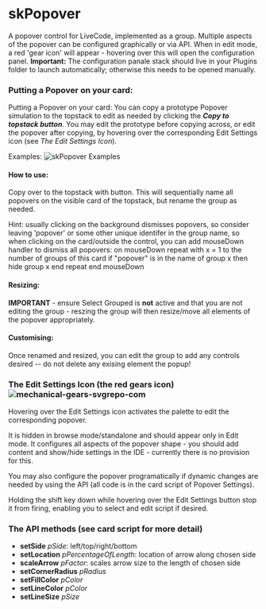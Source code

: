 # skPopover
A popover control for LiveCode, implemented as a group. Multiple aspects of the popover can be configured graphically or via API. 
When in edit mode, a red 'gear icon' will appear - hovering over this will open the configuration panel.
**Important:** The configuration panale stack should live in your Plugins folder to launch automatically; otherwise this needs to be opened manually.

### Putting a Popover on your card:
Putting a Popover on your card:
You can copy a prototype Popover simulation to the topstack to edit as needed by clicking the ***Copy to topstack button***. You may edit the prototype before copying across, or edit the popover after copying, by hovering over the corresponding Edit Settings icon (see *The Edit Settings Icon*).

Examples:
![skPopover Examples](https://user-images.githubusercontent.com/5677273/112755583-27013d80-8fd9-11eb-8917-a53eed0720d1.jpg)

#### How to use:
Copy over to the topstack with button. This will sequentially name all popovers on the visible card of the topstack, but rename the group as needed.

Hint: usually clicking on the background dismisses popovers, so consider leaving 'popover' or some other unique identifer in the group name, so when clicking on the card/outside the control, you can add mouseDown handler to dismiss all popovers:
    on mouseDown
       repeat with x = 1 to the number of groups of this card
          if "popover" is in the name of group x then hide group x
       end repeat
    end mouseDown

#### Resizing: 
**IMPORTANT** - ensure Select Grouped is **not** active and that you are not editing the group - reszing the group will then resize/move all elements of the popover appropriately.

#### Customising: 
Once renamed and resized, you can edit the group to add any controls desired -- do not delete any exising element the popup! 
 
### The Edit Settings Icon (the red gears icon)![mechanical-gears-svgrepo-com](https://user-images.githubusercontent.com/5677273/112755206-9ece6880-8fd7-11eb-8849-0a98c12322e4.jpg)

Hovering over the Edit Settings icon activates the palette to edit the corresponding popover.

It is hidden in browse mode/standalone and should appear only in Edit mode. It configures all aspects of the popover shape - you should add content and show/hide settings in the IDE - currently there is no provision for this.

You may also configure the popover programatically if dynamic changes are needed by using the API (all code is in the card script of Popover Settings).

Holding the shift key down while hovering over the Edit Settings button stop it from firing, enabling you to select and edit script if desired.

### The API methods (see card script for more detail)
- **setSide** *pSide*: left/top/right/bottom
- **setLocation** *pPercentageOfLength*: location of arrow along chosen side
- **scaleArrow** *pFactor*: scales arrow size to the length of chosen side
- **setCornerRadius** *pRadius*
- **setFillColor** *pColor*
- **setLineColor** *pColor*
- **setLineSize** *pSize*
